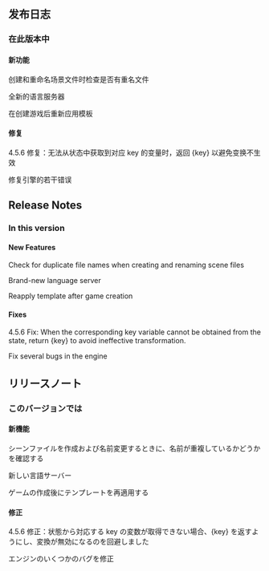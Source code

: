 ## 发布日志

### 在此版本中

#### 新功能

创建和重命名场景文件时检查是否有重名文件

全新的语言服务器

在创建游戏后重新应用模板

#### 修复

4.5.6 修复：无法从状态中获取到对应 key 的变量时，返回 {key} 以避免变换不生效

修复引擎的若干错误

<!-- English Translation -->
## Release Notes

### In this version

#### New Features

Check for duplicate file names when creating and renaming scene files

Brand-new language server

Reapply template after game creation

#### Fixes

4.5.6 Fix: When the corresponding key variable cannot be obtained from the state, return {key} to avoid ineffective transformation.

Fix several bugs in the engine

<!-- Japanese Translation -->
## リリースノート

### このバージョンでは

#### 新機能

シーンファイルを作成および名前変更するときに、名前が重複しているかどうかを確認する

新しい言語サーバー

ゲームの作成後にテンプレートを再適用する


#### 修正

4.5.6 修正：状態から対応する key の変数が取得できない場合、{key} を返すようにし、変換が無効になるのを回避しました

エンジンのいくつかのバグを修正

[//]: # (<!-- French Translation -->)

[//]: # (## Notes de version)

[//]: # ()
[//]: # (### Dans cette version)

[//]: # ()
[//]: # (#### Nouveaux Fonctionnalités)

[//]: # ()
[//]: # (Utilisation d'un nouveau sélecteur de fichiers)

[//]: # ()
[//]: # (Ajout de la prise en charge de la personnalisation de l'interface utilisateur de la branche de sélection du moteur)

[//]: # ()
[//]: # (#### Corrections)

[//]: # ()
[//]: # (Style de l'éditeur optimisé)

[//]: # ()
[//]: # (Correction d'un problème où l'ouverture d'un fichier sans suffixe renvoyait une erreur)

[//]: # ()
[//]: # (Correction d'un certain nombre d'erreurs dans le moteur)

